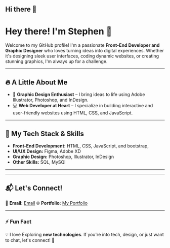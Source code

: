 ## Hi there 👋

# Hey there! I'm Stephen 👋

Welcome to my GitHub profile! I'm a passionate **Front-End Developer and Graphic Designer** 
who loves turning ideas into digital experiences. Whether it's designing sleek user interfaces, coding dynamic websites, 
or creating stunning graphics, I'm always up for a challenge.

---

## 🔥 A Little About Me

- 🎨 **Graphic Design Enthusiast** – I bring ideas to life using Adobe Illustrator, Photoshop, and InDesign.
- 💻 **Web Developer at Heart** – I specialize in building interactive and user-friendly websites using HTML, CSS, and JavaScript.

---

## 🌟 My Tech Stack & Skills

- **Front-End Development:** HTML, CSS, JavaScript, and bootstrap,
- **UI/UX Design:** Figma, Adobe XD
- **Graphic Design:** Photoshop, Illustrator, InDesign
- **Other Skills:** SQL, MySQl

---
---

## 📬 Let's Connect!

📧 **Email:** [Email](stephen211.me@gmail.com)
🌐 **Portfolio:** [My Portfolio]()

---

### ⚡ Fun Fact
💡 I love Exploring **new technologies**. If you're into tech, design, or just want to chat, let's connect! 🚀


